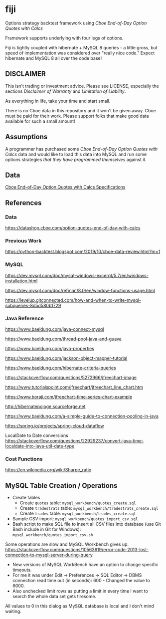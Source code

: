 # fiji

Options strategy backtest framework using *Cboe End-of-Day Option Quotes with Calcs*

Framework supports underlying with four legs of options.

Fiji is tightly coupled with hibernate + MySQL 8 queries - a little gross, but speed of implementation was considered over "really nice code." Expect hibernate and MySQL 8 all over the code base!

## DISCLAIMER 

This isn't trading or investment advice. Please see LICENSE, especially the sections *Disclaimer of Warranty* and *Limitation of Liability*. 

As everything in life, take your time and start small. 

There is no Cboe data in this repository and it won't be given away. Cboe must be paid for their work. Please support folks that make good data available for such a small amount!

## Assumptions

A programmer has purchased some *Cboe End-of-Day Option Quotes with Calcs* data and would like to load this data into MySQL and run some options strategies *that they have programmed themselves* against it. 

## Data

[Cboe End-of-Day Option Quotes with Calcs Specifications](https://datashop.cboe.com/documents/end_of_day_option_quotes_with_calcs_layout.pdf)

## References

### Data

https://datashop.cboe.com/option-quotes-end-of-day-with-calcs

### Previous Work

https://python-backtest.blogspot.com/2019/10/cboe-data-review.html?m=1

### MySQL

https://dev.mysql.com/doc/mysql-windows-excerpt/5.7/en/windows-installation.html

https://dev.mysql.com/doc/refman/8.0/en/window-functions-usage.html

https://levelup.gitconnected.com/how-and-when-to-write-mysql-subqueries-8d5d580b1729

### Java Reference

https://www.baeldung.com/java-connect-mysql

https://www.baeldung.com/thread-pool-java-and-guava

https://www.baeldung.com/java-properties

https://www.baeldung.com/jackson-object-mapper-tutorial

https://www.baeldung.com/hibernate-criteria-queries


https://stackoverflow.com/questions/5272966/jfreechart-image

https://www.tutorialspoint.com/jfreechart/jfreechart_line_chart.htm

https://www.boraji.com/jfreechart-time-series-chart-example


http://hibernatepojoge.sourceforge.net


https://www.baeldung.com/a-simple-guide-to-connection-pooling-in-java

https://spring.io/projects/spring-cloud-dataflow


LocalDate to Date conversions
https://stackoverflow.com/questions/22929237/convert-java-time-localdate-into-java-util-date-type

### Cost Functions

https://en.wikipedia.org/wiki/Sharpe_ratio

## MySQL Table Creation / Operations

* Create tables
   * Create `quotes` table: `mysql_workbench/quotes_create.sql`
   * Create `tradestrats` table: `mysql_workbench/tradestrats_create.sql`
   * Create `trades` table: `mysql_workbench/trades_create.sql`
* Sample CSV import: `mysql_workbench/quotes_import_csv.sql`
* Bash script to make SQL file to insert all CSV files into database (use Git Bash include in Git for Windows): `mysql_workbench/quotes_import_csv.sh`

Some operations are slow and MySQL Workbench gives up: https://stackoverflow.com/questions/10563619/error-code-2013-lost-connection-to-mysql-server-during-query
* New versions of MySQL WorkBench have an option to change specific timeouts.
* For me it was under Edit → Preferences → SQL Editor → DBMS connection read time out (in seconds): 600 - Changed the value to 6000.
* Also unchecked limit rows as putting a limit in every time I want to search the whole data set gets tiresome.

All values to 0 in this dialog as MySQL database is local and I don't mind waiting.
